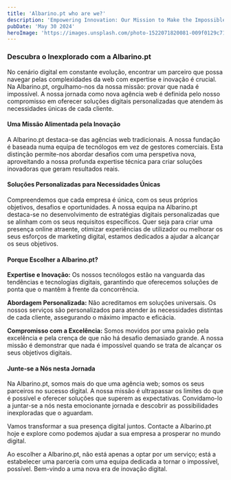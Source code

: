 ```yaml
---
title: 'Albarino.pt who are we?'
description: 'Empowering Innovation: Our Mission to Make the Impossible Possible'
pubDate: 'May 30 2024'
heroImage: 'https://images.unsplash.com/photo-1522071820081-009f0129c71c?q=80&w=1920&h=1080&auto=format&fit=crop&ixlib=rb-4.0.3&ixid=M3wxMjA3fDB8MHxwaG90by1wYWdlfHx8fGVufDB8fHx8fA%3D%3D'
---
```


### Descubra o Inexplorado com a Albarino.pt

No cenário digital em constante evolução, encontrar um parceiro que possa navegar pelas complexidades da web com expertise e inovação é crucial. Na Albarino.pt, orgulhamo-nos da nossa missão: provar que nada é impossível. A nossa jornada como nova agência web é definida pelo nosso compromisso em oferecer soluções digitais personalizadas que atendem às necessidades únicas de cada cliente.

#### Uma Missão Alimentada pela Inovação

A Albarino.pt destaca-se das agências web tradicionais. A nossa fundação é baseada numa equipa de tecnólogos em vez de gestores comerciais. Esta distinção permite-nos abordar desafios com uma perspetiva nova, aproveitando a nossa profunda expertise técnica para criar soluções inovadoras que geram resultados reais.

#### Soluções Personalizadas para Necessidades Únicas

Compreendemos que cada empresa é única, com os seus próprios objetivos, desafios e oportunidades. A nossa equipa na Albarino.pt destaca-se no desenvolvimento de estratégias digitais personalizadas que se alinham com os seus requisitos específicos. Quer seja para criar uma presença online atraente, otimizar experiências de utilizador ou melhorar os seus esforços de marketing digital, estamos dedicados a ajudar a alcançar os seus objetivos.

#### Porque Escolher a Albarino.pt?

**Expertise e Inovação:**  Os nossos tecnólogos estão na vanguarda das tendências e tecnologias digitais, garantindo que oferecemos soluções de ponta que o mantêm à frente da concorrência.

**Abordagem Personalizada:** Não acreditamos em soluções universais. Os nossos serviços são personalizados para atender às necessidades distintas de cada cliente, assegurando o máximo impacto e eficácia.

**Compromisso com a Excelência:** Somos movidos por uma paixão pela excelência e pela crença de que não há desafio demasiado grande. A nossa missão é demonstrar que nada é impossível quando se trata de alcançar os seus objetivos digitais.


#### Junte-se a Nós nesta Jornada

Na Albarino.pt, somos mais do que uma agência web; somos os seus parceiros no sucesso digital. A nossa missão é ultrapassar os limites do que é possível e oferecer soluções que superem as expectativas. Convidamo-lo a juntar-se a nós nesta emocionante jornada e descobrir as possibilidades inexploradas que o aguardam.

Vamos transformar a sua presença digital juntos. Contacte a Albarino.pt hoje e explore como podemos ajudar a sua empresa a prosperar no mundo digital.

Ao escolher a Albarino.pt, não está apenas a optar por um serviço; está a estabelecer uma parceria com uma equipa dedicada a tornar o impossível, possível. Bem-vindo a uma nova era de inovação digital.